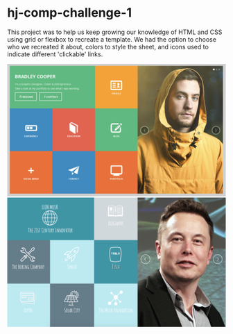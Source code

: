 # hj-comp-challenge-1

This project was to help us keep growing our knowledge of HTML and CSS using grid or flexbox to recreate a template. We had the option to choose who we recreated it about, colors to style the sheet, and icons used to indicate different 'clickable' links. 

![alt text](https://github.com/hljacobs5/hj-comp-challenge-1/blob/master/template-1.png)
![alt text](https://github.com/hljacobs5/hj-comp-challenge-1/blob/master/elon-musk.png)

